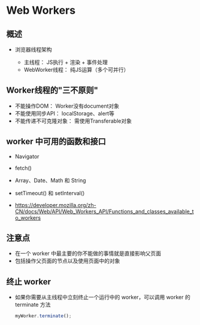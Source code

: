 # Web Workers

## 概述

+ 浏览器线程架构

  + 主线程： JS执行 + 渲染 + 事件处理
  + WebWorker线程： 纯JS运算（多个可并行）

## Worker线程的"三不原则"

+ 不能操作DOM： Worker没有document对象
+ 不能使用同步API： localStorage、alert等
+ 不能传递不可克隆对象： 需使用Transferable对象

## worker 中可用的函数和接口

+ Navigator
+ fetch()
+ Array、Date、Math 和 String
+ setTimeout() 和 setInterval()

+ https://developer.mozilla.org/zh-CN/docs/Web/API/Web_Workers_API/Functions_and_classes_available_to_workers

## 注意点

+ 在一个 worker 中最主要的你不能做的事情就是直接影响父页面
+ 包括操作父页面的节点以及使用页面中的对象

## 终止 worker

+ 如果你需要从主线程中立刻终止一个运行中的 worker，可以调用 worker 的 terminate 方法

  ```js
  myWorker.terminate();
  ```
